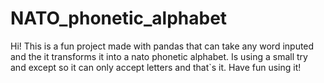 # NATO_phonetic_alphabet
Hi!
This is a fun project made with pandas that can take any word inputed and the it transforms it into a nato phonetic alphabet.
Is using a small try and except so it can only accept letters and that`s it.
Have fun using it!
